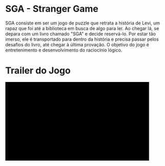 # SGA - Stranger Game 
SGA consiste em ser um jogo de puzzle que retrata a história de Levi, um rapaz que foi até a biblioteca em busca de algo para ler. Ao chegar lá, se depara com um livro chamado "SGA" e decide reservá-lo. Por estar tão imerso, ele é transportado para dentro da história e precisa passar pelos desafios do livro, até chegar à última provação. O objetivo do jogo é entretenimento e desenvolvimento do raciocínio lógico.

# Trailer do Jogo
<img width="450" src= "https://github.com/sgaprojete2022/sgaprojete2022/blob/main/Trailer/Trailer.gif"> 

